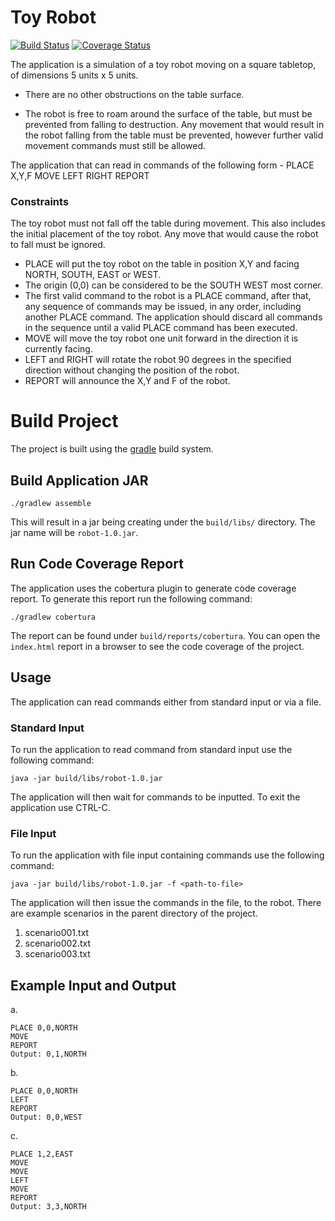 # Toy Robot
[![Build Status](https://travis-ci.org/cdamiano/robot.svg?branch=master)](https://travis-ci.org/cdamiano/robot)
[![Coverage Status](https://coveralls.io/repos/cdamiano/robot/badge.png)](https://coveralls.io/r/cdamiano/robot)


The application is a simulation of a toy robot moving on a square tabletop, of dimensions 5 units x 5 units.

*   There are no other obstructions on the table surface.

*   The robot is free to roam around the surface of the table, but must be prevented from falling to destruction. Any movement
that would result in the robot falling from the table must be prevented, however further valid movement commands must still
be allowed.

The application that can read in commands of the following form -
PLACE X,Y,F
MOVE
LEFT
RIGHT
REPORT

### Constraints
The toy robot must not fall off the table during movement. This also includes the initial placement of the toy robot.
Any move that would cause the robot to fall must be ignored.

* PLACE will put the toy robot on the table in position X,Y and facing NORTH, SOUTH, EAST or WEST.
* The origin (0,0) can be considered to be the SOUTH WEST most corner.
* The first valid command to the robot is a PLACE command, after that, any sequence of commands may be issued, in any order, including another PLACE command. The application should discard all commands in the sequence until a valid PLACE command has been executed.
* MOVE will move the toy robot one unit forward in the direction it is currently facing.
* LEFT and RIGHT will rotate the robot 90 degrees in the specified direction without changing the position of the robot.
* REPORT will announce the X,Y and F of the robot.


# Build Project

The project is built using the  [gradle](http://www.gradle.org/ "Title") build system.

## Build Application JAR


    ./gradlew assemble


This will result in a jar being creating under the `build/libs/` directory.  The jar name will be `robot-1.0.jar`.

## Run Code Coverage Report

The application uses the cobertura plugin to generate code coverage report.  To generate this report run the following command:


    ./gradlew cobertura

The report can be found under `build/reports/cobertura`.  You can open the `index.html` report in a
browser to see the code coverage of the project.

## Usage

The application can read commands either from standard input or via a file.

### Standard Input

To run the application to read command from standard input use the following command:

    java -jar build/libs/robot-1.0.jar

The application will then wait for commands to be inputted.  To exit the application use CTRL-C.

### File Input

To run the application with file input containing commands use the following command:

    java -jar build/libs/robot-1.0.jar -f <path-to-file>

The application will then issue the commands in the file, to the robot.  There are example scenarios in the parent directory
of the project.

1. scenario001.txt
2. scenario002.txt
3. scenario003.txt

## Example Input and Output
a.

    PLACE 0,0,NORTH
    MOVE
    REPORT
    Output: 0,1,NORTH

b.

    PLACE 0,0,NORTH
    LEFT
    REPORT
    Output: 0,0,WEST

c.

    PLACE 1,2,EAST
    MOVE
    MOVE
    LEFT
    MOVE
    REPORT
    Output: 3,3,NORTH


